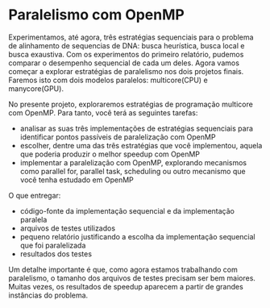 # Paralelismo com OpenMP

Experimentamos, até agora, três estratégias sequenciais para o problema de alinhamento de sequencias de DNA: busca heurística, busca local e busca exaustiva.
Com os experimentos do primeiro relatório, pudemos comparar o desempenho sequencial de cada um deles. Agora vamos começar a explorar estratégias de paralelismo nos dois projetos finais.
Faremos isto com dois modelos paralelos: multicore(CPU) e manycore(GPU).

No presente projeto, exploraremos estratégias de programação multicore com OpenMP. Para tanto, você terá as seguintes tarefas:

<ul>
  <li> analisar as suas três implementações de estratégias sequenciais para identificar pontos passíveis de paralelização com OpenMP
  <li> escolher, dentre uma das três estratégias que você implementou, aquela que poderia produzir o melhor speedup com OpenMP
  <li> implementar a paralelização com OpenMP, explorando mecanismos como parallel for, parallel task, scheduling ou outro mecanismo que você tenha estudado em OpenMP
</ul>

O que entregar:

<ul>
  <li> código-fonte da implementação sequencial e da implementação paralela
  <li> arquivos de testes utilizados
  <li> pequeno relatório justificando a escolha da implementação sequencial que foi paralelizada
  <li> resultados dos testes
</ul>

Um detalhe importante é que, como agora estamos trabalhando com paralelismo, o tamanho dos arquivos de testes precisam ser bem maiores. Muitas vezes, os resultados de speedup 
aparecem a partir de grandes instâncias do problema.



